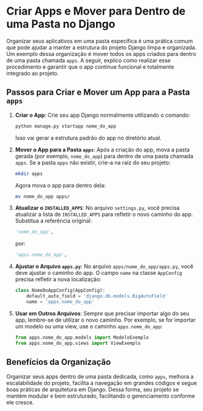 # Criar Apps e Mover para Dentro de uma Pasta no Django

Organizar seus aplicativos em uma pasta específica é uma prática comum que pode ajudar a manter a estrutura do projeto Django limpa e organizada. Um exemplo dessa organização é mover todos os apps criados para dentro de uma pasta chamada `apps`. A seguir, explico como realizar esse procedimento e garantir que o app continue funcional e totalmente integrado ao projeto.

## Passos para Criar e Mover um App para a Pasta `apps`

1. **Criar o App**:
   Crie seu app Django normalmente utilizando o comando:
   ```bash
   python manage.py startapp nome_do_app
   ```
   Isso vai gerar a estrutura padrão do app no diretório atual.

2. **Mover o App para a Pasta `apps`**:
   Após a criação do app, mova a pasta gerada (por exemplo, `nome_do_app`) para dentro de uma pasta chamada `apps`. Se a pasta `apps` não existir, crie-a na raiz do seu projeto:
   ```bash
   mkdir apps
   ```
   Agora mova o app para dentro dela:
   ```bash
   mv nome_do_app apps/
   ```

3. **Atualizar o `INSTALLED_APPS`**:
   No arquivo `settings.py`, você precisa atualizar a lista de `INSTALLED_APPS` para refletir o novo caminho do app. Substitua a referência original:
   ```python
   'nome_do_app',
   ```
   por:
   ```python
   'apps.nome_do_app',
   ```

4. **Ajustar o Arquivo `apps.py`**:
   No arquivo `apps/nome_do_app/apps.py`, você deve ajustar o caminho do app. O campo `name` na classe `AppConfig` precisa refletir a nova localização:
   ```python
   class NomeDoAppConfig(AppConfig):
       default_auto_field = 'django.db.models.BigAutoField'
       name = 'apps.nome_do_app'
   ```

5. **Usar em Outros Arquivos**:
   Sempre que precisar importar algo do seu app, lembre-se de utilizar o novo caminho. Por exemplo, se for importar um modelo ou uma view, use o caminho `apps.nome_do_app`:
   ```python
   from apps.nome_do_app.models import ModeloExemplo
   from apps.nome_do_app.views import ViewExemplo
   ```

## Benefícios da Organização

Organizar seus apps dentro de uma pasta dedicada, como `apps`, melhora a escalabilidade do projeto, facilita a navegação em grandes códigos e segue boas práticas de arquitetura em Django. Dessa forma, seu projeto se mantém modular e bem estruturado, facilitando o gerenciamento conforme ele cresce.